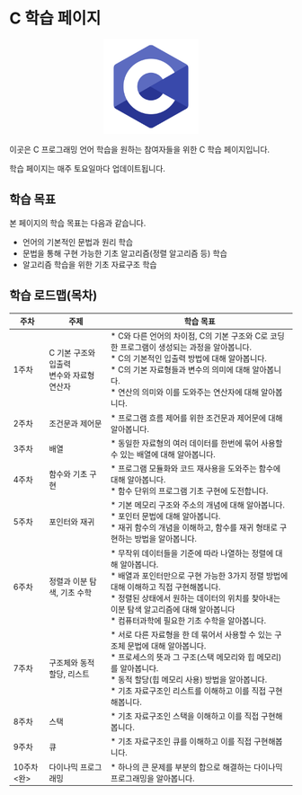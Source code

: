 # C 학습 페이지
<p align="center">
    <img src="./Images/Logo.webp" style="zoom: 33%;">
</p>

이곳은 C 프로그래밍 언어 학습을 원하는 참여자들을 위한 C 학습 페이지입니다.

학습 페이지는 매주 토요일마다 업데이트됩니다.

## 학습 목표

본 페이지의 학습 목표는 다음과 같습니다.

*   언어의 기본적인 문법과 원리 학습
*   문법을 통해 구현 가능한 기초 알고리즘(정렬 알고리즘 등) 학습
*   알고리즘 학습을 위한 기초 자료구조 학습

## 학습 로드맵(목차)

| 주차       | 주제                                              | 학습 목표                                                    |
| ---------- | ------------------------------------------------- | ------------------------------------------------------------ |
| 1주차      | C 기본 구조와 입출력<br/>변수와 자료형<br/>연산자 | * C와 다른 언어의 차이점, C의 기본 구조와 C로 코딩한 프로그램이 생성되는 과정을 알아봅니다.<br />* C의 기본적인 입출력 방법에 대해 알아봅니다.<br/>* C의 기본 자료형들과 변수의 의미에 대해 알아봅니다.<br/>* 연산의 의미와 이를 도와주는 연산자에 대해 알아봅니다. |
| 2주차      | 조건문과 제어문                                   | * 프로그램 흐름 제어를 위한 조건문과 제어문에 대해 알아봅니다. |
| 3주차      | 배열                                              | * 동일한 자료형의 여러 데이터를 한번에 묶어 사용할 수 있는 배열에 대해 알아봅니다. |
| 4주차      | 함수와 기초 구현                                  | * 프로그램 모듈화와 코드 재사용을 도와주는 함수에 대해 알아봅니다.<br/>* 함수 단위의 프로그램 기초 구현에 도전합니다. |
| 5주차      | 포인터와 재귀                                     | * 기본 메모리 구조와 주소의 개념에 대해 알아봅니다.<br/>* 포인터 문법에 대해 알아봅니다.<br/>* 재귀 함수의 개념을 이해하고, 함수를 재귀 형태로 구현하는 방법을 알아봅니다. |
| 6주차      | 정렬과 이분 탐색, 기초 수학                       | * 무작위 데이터들을 기준에 따라 나열하는 정렬에 대해 알아봅니다.<br/>* 배열과 포인터만으로 구현 가능한 3가지 정렬 방법에 대해 이해하고 직접 구현해봅니다.<br/>* 정렬된 상태에서 원하는 데이터의 위치를 찾아내는 이분 탐색 알고리즘에 대해 알아봅니다<br/>* 컴퓨터과학에 필요한 기초 수학을 알아봅니다. |
| 7주차      | 구조체와 동적 할당, 리스트                        | * 서로 다른 자료형을 한 데 묶어서 사용할 수 있는 구조체 문법에 대해 알아봅니다.<br/>* 프로세스의 뜻과 그 구조(스택 메모리와 힙 메모리)를 알아봅니다.<br/>* 동적 할당(힙 메모리 사용) 방법을 알아봅니다.<br/>* 기초 자료구조인 리스트를 이해하고 이를 직접 구현해봅니다. |
| 8주차      | 스택                                              | * 기초 자료구조인 스택을 이해하고 이를 직접 구현해봅니다.    |
| 9주차      | 큐                                                | * 기초 자료구조인 큐를 이해하고 이를 직접 구현해봅니다.      |
| 10주차<완> | 다이나믹 프로그래밍                               | * 하나의 큰 문제를 부분의 합으로 해결하는 다이나믹 프로그래밍을 알아봅니다. |




